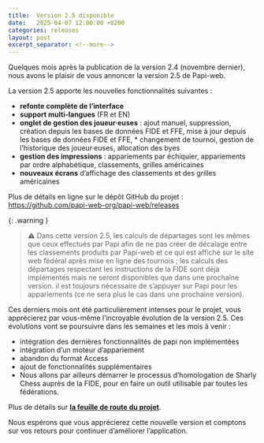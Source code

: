 ```yaml
---
title:  Version 2.5 disponible
date:   2025-04-07 12:00:00 +0200
categories: releases
layout: post
excerpt_separator: <!--more-->
---
```


Quelques mois après la publication de la version 2.4 (novembre dernier), nous avons le plaisir de vous annoncer la version 2.5 de Papi-web.

La version 2.5 apporte les nouvelles fonctionnalités suivantes :

* **refonte complète de l’interface**
* **support multi-langues** (FR et EN)
* **onglet de gestion des joueur·euses** : ajout manuel, suppression, création depuis les bases de données FIDE et FFE, mise à jour depuis les bases de données FIDE et FFE, * changement de tournoi, gestion de l’historique des joueur·euses, allocation des byes
* **gestion des impressions** : appariements par échiquier, appariements par ordre alphabétique, classements, grilles américaines
* **nouveaux écrans** d’affichage des classements et des grilles américaines
 <!--more-->

Plus de détails en ligne sur le dépôt GitHub du projet : https://github.com/papi-web-org/papi-web/releases

{: .warning }
> ⚠️ Dans cette version 2.5, les calculs de départages sont les mêmes que ceux effectués par Papi afin de ne pas créer de décalage entre les classements produits par Papi-web et ce qui est affiché sur le site web fédéral après mise en ligne des tournois ; les calculs des départages respectant les instructions de la FIDE sont déjà implémentés mais ne seront disponibles que dans une prochaine version.
> il est toujours nécessaire de s’appuyer sur Papi pour les appariements (ce ne sera plus le cas dans une prochaine version).

Ces derniers mois ont été particulièrement intenses pour le projet, vous apprécierez par vous-même l’incroyable évolution de la version 2.5. Ces évolutions vont se poursuivre dans les semaines et les mois à venir :

* intégration des dernières fonctionnalités de papi non implémentées
* intégration d’un moteur d’appariement
* abandon du format Access
* ajout de fonctionnalités supplémentaires
* Nous allons par ailleurs démarrer le processus d’homologation de Sharly Chess auprès de la FIDE, pour en faire un outil utilisable par toutes les fédérations.

Plus de détails sur **[la feuille de route du projet](https://github.com/papi-web-org/papi-web/blob/dev/docs/02-roadmap.md)**.

Nous espérons que vous apprécierez cette nouvelle version et comptons sur vos retours pour continuer d’améliorer l’application.
